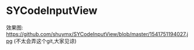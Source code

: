 # SYCodeInputView
效果图:
https://github.com/shuymx/SYCodeInputView/blob/master/1541751194027.jpg
(不太会弄这个git,大家见谅)
